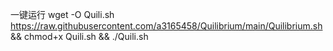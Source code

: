 一键运行 wget -O Quili.sh https://raw.githubusercontent.com/a3165458/Quilibrium/main/Quilibrium.sh && chmod+x Quili.sh && ./Quili.sh
